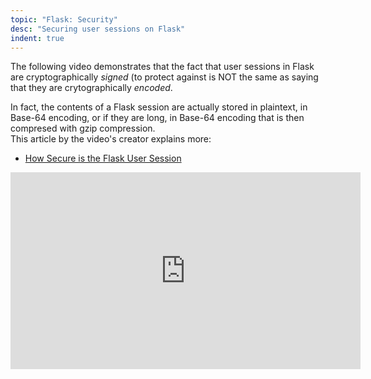 ```yaml
---
topic: "Flask: Security"
desc: "Securing user sessions on Flask"
indent: true
---
```


The following video demonstrates that the fact that user sessions in Flask are cryptographically <em>signed</em> (to protect against 
is NOT the same as saying that they are crytographically <em>encoded</em>.    

In fact, the contents of a Flask session are actually stored in plaintext, in Base-64 encoding, or if they are long, in Base-64 encoding that is then
compresed with gzip compression.     
This article by the video's creator explains more:
* [How Secure is the Flask User Session](https://blog.miguelgrinberg.com/post/how-secure-is-the-flask-user-session)

<iframe width="560" height="315" src="https://www.youtube.com/embed/mhcnBTDLxCI" frameborder="0" allowfullscreen></iframe>


